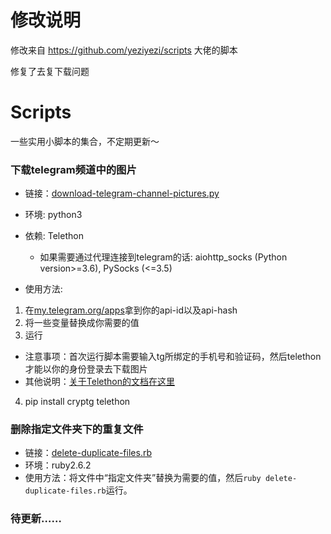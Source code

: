 # 修改说明
修改来自 https://github.com/yeziyezi/scripts 大佬的脚本

修复了去复下载问题


# Scripts
一些实用小脚本的集合，不定期更新～
### 下载telegram频道中的图片
- 链接：[download-telegram-channel-pictures.py](./download-telegram-channel-pictures.py)

- 环境: python3
- 依赖: Telethon
  - 如果需要通过代理连接到telegram的话: aiohttp_socks (Python version>=3.6), PySocks (<=3.5)
- 使用方法: 
1. 在[my.telegram.org/apps](https://my.telegram.org/apps)拿到你的api-id以及api-hash
2.  将一些变量替换成你需要的值
3.  运行
- 注意事项：首次运行脚本需要输入tg所绑定的手机号和验证码，然后telethon才能以你的身份登录去下载图片
- 其他说明：[关于Telethon的文档在这里](https://telethon.readthedocs.io/en/latest/index.html)
4.  pip install cryptg telethon

### 删除指定文件夹下的重复文件
- 链接：[delete-duplicate-files.rb](./delete-duplicate-files.rb)
- 环境：ruby2.6.2
- 使用方法：将文件中“指定文件夹”替换为需要的值，然后```ruby delete-duplicate-files.rb```运行。

### 待更新……
